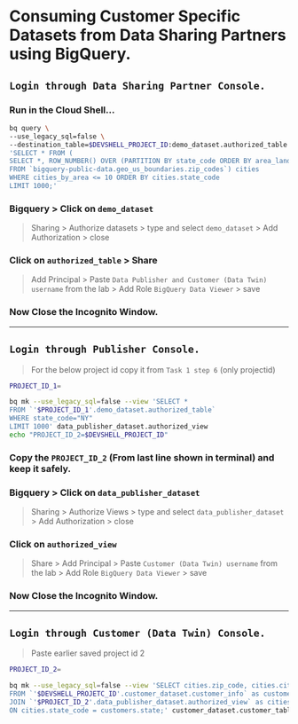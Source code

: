 # Consuming Customer Specific Datasets from Data Sharing Partners using BigQuery.

## `Login through Data Sharing Partner Console.`
### Run in the Cloud Shell...
```bash
bq query \
--use_legacy_sql=false \
--destination_table=$DEVSHELL_PROJECT_ID:demo_dataset.authorized_table \
'SELECT * FROM (
SELECT *, ROW_NUMBER() OVER (PARTITION BY state_code ORDER BY area_land_meters DESC) AS cities_by_area
FROM `bigquery-public-data.geo_us_boundaries.zip_codes`) cities
WHERE cities_by_area <= 10 ORDER BY cities.state_code
LIMIT 1000;'
```
### Bigquery > Click on `demo_dataset` 
> Sharing > Authorize datasets > type and select `demo_dataset` > Add Authorization > close

### Click on `authorized_table` > Share
> Add Principal > Paste `Data Publisher and Customer (Data Twin) username` from the lab > Add Role `BigQuery Data Viewer` > save
### Now Close the Incognito Window.
---
## `Login through Publisher Console.`
> For the below project id copy it from `Task 1 step 6` (only projectid)
```bash
PROJECT_ID_1=
```
```bash
bq mk --use_legacy_sql=false --view 'SELECT *
FROM `'$PROJECT_ID_1'.demo_dataset.authorized_table`
WHERE state_code="NY"
LIMIT 1000' data_publisher_dataset.authorized_view
echo "PROJECT_ID_2=$DEVSHELL_PROJECT_ID"
```
### Copy the `PROJECT_ID_2` (From last line shown in terminal) and keep it safely.

### Bigquery > Click on `data_publisher_dataset`
> Sharing > Authorize Views > type and select `data_publisher_dataset` > Add Authorization > close
### Click on `authorized_view` 
> Share > Add Principal > Paste `Customer (Data Twin) username` from the lab > Add Role `BigQuery Data Viewer` > save
### Now Close the Incognito Window.
---
## `Login through Customer (Data Twin) Console.`
> Paste earlier saved project id 2
```bash
PROJECT_ID_2=
```
```bash
bq mk --use_legacy_sql=false --view 'SELECT cities.zip_code, cities.city, cities.state_code, customers.last_name, customers.first_name
FROM `'$DEVSHELL_PROJETC_ID'.customer_dataset.customer_info` as customers
JOIN `'$PROJECT_ID_2'.data_publisher_dataset.authorized_view` as cities
ON cities.state_code = customers.state;' customer_dataset.customer_table
```